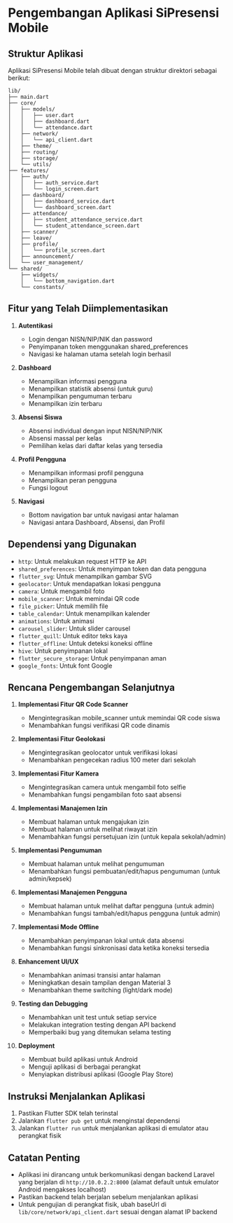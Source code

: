 # Pengembangan Aplikasi SiPresensi Mobile

## Struktur Aplikasi

Aplikasi SiPresensi Mobile telah dibuat dengan struktur direktori sebagai berikut:

```
lib/
├── main.dart
├── core/
│   ├── models/
│   │   ├── user.dart
│   │   ├── dashboard.dart
│   │   └── attendance.dart
│   ├── network/
│   │   └── api_client.dart
│   ├── theme/
│   ├── routing/
│   ├── storage/
│   └── utils/
├── features/
│   ├── auth/
│   │   ├── auth_service.dart
│   │   └── login_screen.dart
│   ├── dashboard/
│   │   ├── dashboard_service.dart
│   │   └── dashboard_screen.dart
│   ├── attendance/
│   │   ├── student_attendance_service.dart
│   │   └── student_attendance_screen.dart
│   ├── scanner/
│   ├── leave/
│   ├── profile/
│   │   └── profile_screen.dart
│   ├── announcement/
│   └── user_management/
└── shared/
    ├── widgets/
    │   └── bottom_navigation.dart
    └── constants/
```

## Fitur yang Telah Diimplementasikan

1. **Autentikasi**
   - Login dengan NISN/NIP/NIK dan password
   - Penyimpanan token menggunakan shared_preferences
   - Navigasi ke halaman utama setelah login berhasil

2. **Dashboard**
   - Menampilkan informasi pengguna
   - Menampilkan statistik absensi (untuk guru)
   - Menampilkan pengumuman terbaru
   - Menampilkan izin terbaru

3. **Absensi Siswa**
   - Absensi individual dengan input NISN/NIP/NIK
   - Absensi massal per kelas
   - Pemilihan kelas dari daftar kelas yang tersedia

4. **Profil Pengguna**
   - Menampilkan informasi profil pengguna
   - Menampilkan peran pengguna
   - Fungsi logout

5. **Navigasi**
   - Bottom navigation bar untuk navigasi antar halaman
   - Navigasi antara Dashboard, Absensi, dan Profil

## Dependensi yang Digunakan

- `http`: Untuk melakukan request HTTP ke API
- `shared_preferences`: Untuk menyimpan token dan data pengguna
- `flutter_svg`: Untuk menampilkan gambar SVG
- `geolocator`: Untuk mendapatkan lokasi pengguna
- `camera`: Untuk mengambil foto
- `mobile_scanner`: Untuk memindai QR code
- `file_picker`: Untuk memilih file
- `table_calendar`: Untuk menampilkan kalender
- `animations`: Untuk animasi
- `carousel_slider`: Untuk slider carousel
- `flutter_quill`: Untuk editor teks kaya
- `flutter_offline`: Untuk deteksi koneksi offline
- `hive`: Untuk penyimpanan lokal
- `flutter_secure_storage`: Untuk penyimpanan aman
- `google_fonts`: Untuk font Google

## Rencana Pengembangan Selanjutnya

1. **Implementasi Fitur QR Code Scanner**
   - Mengintegrasikan mobile_scanner untuk memindai QR code siswa
   - Menambahkan fungsi verifikasi QR code dinamis

2. **Implementasi Fitur Geolokasi**
   - Mengintegrasikan geolocator untuk verifikasi lokasi
   - Menambahkan pengecekan radius 100 meter dari sekolah

3. **Implementasi Fitur Kamera**
   - Mengintegrasikan camera untuk mengambil foto selfie
   - Menambahkan fungsi pengambilan foto saat absensi

4. **Implementasi Manajemen Izin**
   - Membuat halaman untuk mengajukan izin
   - Membuat halaman untuk melihat riwayat izin
   - Menambahkan fungsi persetujuan izin (untuk kepala sekolah/admin)

5. **Implementasi Pengumuman**
   - Membuat halaman untuk melihat pengumuman
   - Menambahkan fungsi pembuatan/edit/hapus pengumuman (untuk admin/kepsek)

6. **Implementasi Manajemen Pengguna**
   - Membuat halaman untuk melihat daftar pengguna (untuk admin)
   - Menambahkan fungsi tambah/edit/hapus pengguna (untuk admin)

7. **Implementasi Mode Offline**
   - Menambahkan penyimpanan lokal untuk data absensi
   - Menambahkan fungsi sinkronisasi data ketika koneksi tersedia

8. **Enhancement UI/UX**
   - Menambahkan animasi transisi antar halaman
   - Meningkatkan desain tampilan dengan Material 3
   - Menambahkan theme switching (light/dark mode)

9. **Testing dan Debugging**
   - Menambahkan unit test untuk setiap service
   - Melakukan integration testing dengan API backend
   - Memperbaiki bug yang ditemukan selama testing

10. **Deployment**
    - Membuat build aplikasi untuk Android
    - Menguji aplikasi di berbagai perangkat
    - Menyiapkan distribusi aplikasi (Google Play Store)

## Instruksi Menjalankan Aplikasi

1. Pastikan Flutter SDK telah terinstal
2. Jalankan `flutter pub get` untuk menginstal dependensi
3. Jalankan `flutter run` untuk menjalankan aplikasi di emulator atau perangkat fisik

## Catatan Penting

- Aplikasi ini dirancang untuk berkomunikasi dengan backend Laravel yang berjalan di `http://10.0.2.2:8000` (alamat default untuk emulator Android mengakses localhost)
- Pastikan backend telah berjalan sebelum menjalankan aplikasi
- Untuk pengujian di perangkat fisik, ubah baseUrl di `lib/core/network/api_client.dart` sesuai dengan alamat IP backend